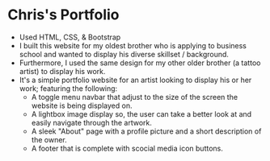 # Chris's Portfolio

* Used HTML, CSS, &  Bootstrap
* I built this website for my oldest brother who is applying to business school and wanted to display his diverse skillset / background.
* Furthermore, I used the same design for my other older brother (a tattoo artist) to display his work.
* It's a simple portfolio website for an artist looking to display his or her work; featuring the following:
    * A toggle menu navbar that adjust to the size of the screen the website is being displayed on.
    * A lightbox image display so, the user can take a better look at and easily navigate through the artwork.
    * A sleek "About" page with a profile picture and a short description of the owner.
    * A footer that is complete with scocial media icon buttons.
